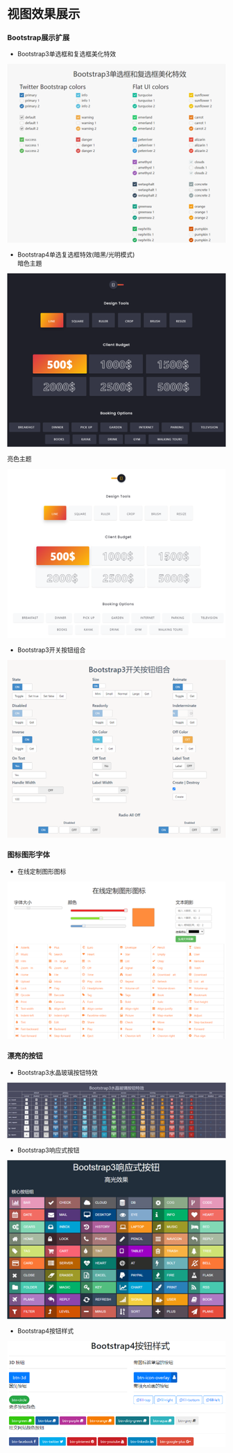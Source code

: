 # 视图效果展示

### Bootstrap展示扩展
- Bootstrap3单选框和复选框美化特效   

![](./images/css_checkbox_radios.png)

- Bootstrap4单选复选框特效(暗黑/光明模式)        
暗色主題
  
![](./images/bootstrap_checkbox_radios_dark.png)
  
亮色主题        

![](./images/bootstrap_checkbox_radios_light.png)
  
- Bootstrap3开关按钮组合     

![](./images/bootstrap_power_button_group.png)

### 图标图形字体
- 在线定制图形图标      

![](./images/online_custome_icon_font.png)

### 漂亮的按钮
- Bootstrap3水晶玻璃按钮特效     

![](./images/bootstrap_crystal_glass.png)
  
- Bootstrap3响应式按钮       

![](./images/bootstrap_new_button.png)

- Bootstrap4按钮样式        

![](./images/bootstrap_button_icon.png)
